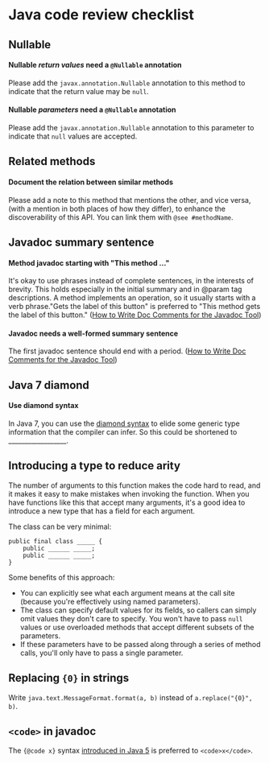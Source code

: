 # Java code review checklist

## Nullable

#### Nullable *return values* need a `@Nullable` annotation

Please add the `javax.annotation.Nullable` annotation to this method to indicate that the return value may be `null`.

#### Nullable *parameters* need a `@Nullable` annotation

Please add the `javax.annotation.Nullable` annotation to this parameter to indicate that `null` values are accepted.

## Related methods

#### Document the relation between similar methods

Please add a note to this method that mentions the other, and vice versa, (with a mention in both places of how they differ), to enhance the discoverability of this API. You can link them with `@see #methodName`.

## Javadoc summary sentence

#### Method javadoc starting with "This method ..."

It's okay to use phrases instead of complete sentences, in the interests of brevity. This holds especially in the initial summary and in @param tag descriptions. A method implements an operation, so it usually starts with a verb phrase."Gets the label of this button" is preferred to "This method gets the label of this button." ([How to Write Doc Comments for the Javadoc Tool](http://www.oracle.com/technetwork/java/javase/documentation/index-137868.html#descriptions))

#### Javadoc needs a well-formed summary sentence

The first javadoc sentence should end with a period. ([How to Write Doc Comments for the Javadoc Tool](http://www.oracle.com/technetwork/java/javase/documentation/index-137868.html#descriptions))

## Java 7 diamond

#### Use diamond syntax

In Java 7, you can use the [diamond syntax](http://docs.oracle.com/javase/7/docs/technotes/guides/language/type-inference-generic-instance-creation.html) to elide some generic type information that the compiler can infer. So this could be shortened to __________________.

## Introducing a type to reduce arity

The number of arguments to this function makes the code hard to read, and it makes it easy to make mistakes when invoking the function. When you have functions like this that accept many arguments, it's a good idea to introduce a new type that has a field for each argument.

The class can be very minimal:

```
public final class _____ {
    public ______ _____;
    public ______ _____;
}
```

Some benefits of this approach:

* You can explicitly see what each argument means at the call site (because you're effectively using named parameters).
* The class can specify default values for its fields, so callers can simply omit values they don't care to specify. You won't have to pass `null` values or use overloaded methods that accept different subsets of the parameters.
* If these parameters have to be passed along through a series of method calls, you'll only have to pass a single parameter.

## Replacing `{0}` in strings

Write `java.text.MessageFormat.format(a, b)` instead of `a.replace("{0}", b)`.

## `<code>` in javadoc

The `{@code x}` syntax [introduced in Java 5](https://blogs.oracle.com/darcy/entry/javadoc_tip_code_and_literal) is preferred to `<code>x</code>`.

